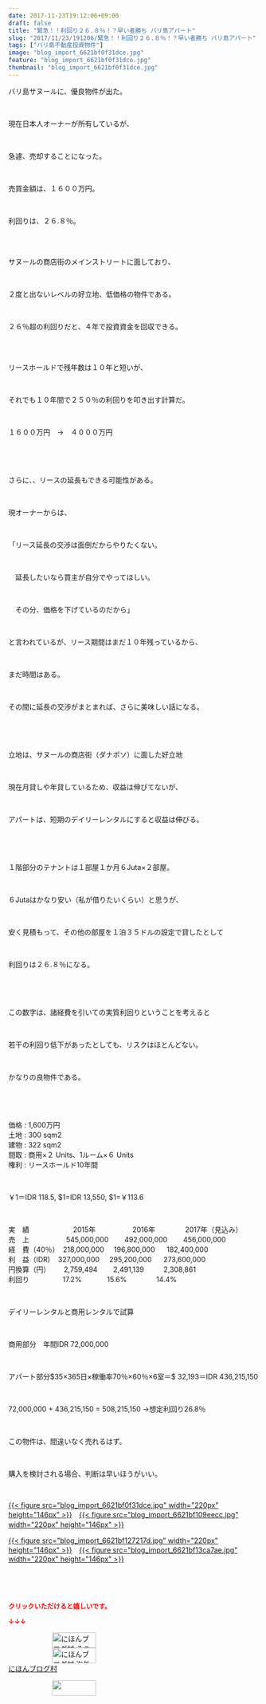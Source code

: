 ```yaml
---
date: 2017-11-23T19:12:06+09:00
draft: false
title: "緊急！！利回り２６.８％！？早い者勝ち バリ島アパート"
slug: "2017/11/23/191206/緊急！！利回り２６.８％！？早い者勝ち バリ島アパート"
tags: ["バリ島不動産投資物件"]
image: "blog_import_6621bf0f31dce.jpg"
feature: "blog_import_6621bf0f31dce.jpg"
thumbnail: "blog_import_6621bf0f31dce.jpg"
---
```

<p>バリ島サヌールに、優良物件が出た。</p><p> </p><p>現在日本人オーナーが所有しているが、</p><p> </p><p>急遽、売却することになった。</p><p> </p><p>売買金額は、１６００万円。</p><p> </p><p>利回りは、２６.８％。</p><p> </p><p><br/>サヌールの商店街のメインストリートに面しており、</p><p> </p><p>２度と出ないレベルの好立地、低価格の物件である。</p><p> </p><p>２６％超の利回りだと、４年で投資資金を回収できる。</p><p> </p><p><br/>リースホールドで残年数は１０年と短いが、</p><p> </p><p>それでも１０年間で２５０％の利回りを叩き出す計算だ。</p><p> </p><p>１６００万円　→　４０００万円</p><p> </p><p> </p><p>さらに、、リースの延長もできる可能性がある。</p><p> </p><p>現オーナーからは、</p><p> </p><p>「リース延長の交渉は面倒だからやりたくない。</p><p> </p><p>　延長したいなら買主が自分でやってほしい。</p><p> </p><p>　その分、価格を下げているのだから」</p><p> </p><p>と言われているが、リース期間はまだ１０年残っているから、</p><p> </p><p>まだ時間はある。</p><p> </p><p>その間に延長の交渉がまとまれば、さらに美味しい話になる。</p><p> </p><p> </p><p>立地は、サヌールの商店街（ダナポソ）に面した好立地</p><p> </p><p>現在月貸しや年貸しているため、収益は伸びてないが、</p><p> </p><p>アパートは、短期のデイリーレンタルにすると収益は伸びる。</p><p> </p><p> </p><p>１階部分のテナントは１部屋１か月６Juta×２部屋。</p><p> </p><p>６Jutaはかなり安い（私が借りたいくらい）と思うが、</p><p> </p><p>安く見積もって、その他の部屋を１泊３５ドルの設定で貸したとして</p><p> </p><p>利回りは２６.８％になる。</p><p> </p><p> </p><p>この数字は、諸経費を引いての実質利回りということを考えると</p><p> </p><p>若干の利回り低下があったとしても、リスクはほとんどない。</p><p> </p><p>かなりの良物件である。</p><p> </p><p> </p><p>価格 : 1,600万円<br/>土地 : 300 sqm2<br/>建物 : 322 sqm2<br/>間取 : 商用×２ Units、1ルーム×６ Units<br/>権利 : リースホールド10年間</p><p> </p><p>￥1＝IDR 118.5, $1=IDR 13,550, $1=￥113.6</p><p> </p><p>実　績 　　　　　　2015年　　　 　　2016年　　　 　2017年（見込み）<br/>売　上 　　　　　545,000,000 　　492,000,000 　　456,000,000<br/>経　費（40％）  218,000,000     196,800,000      182,400,000<br/>利　益（IDR)    327,000,000     295,200,000      273,600,000<br/>円換算（円）       2,759,494        2,491,139          2,308,861<br/>利回り                 17.2%             15.6%               14.4%</p><p> </p><p>デイリーレンタルと商用レンタルで試算</p><p> </p><p>商用部分　年間IDR 72,000,000</p><p> </p><p>アパート部分$35×365日×稼働率70％×60％×6室＝$ 32,193＝IDR 436,215,150</p><p> </p><p>72,000,000 + 436,215,150 = 508,215,150 →想定利回り26.8％</p><p> </p><p>この物件は、間違いなく売れるはず。</p><p> </p><p>購入を検討される場合、判断は早いほうがいい。</p><p> </p><p><a href="blog_import_6621bf0f31dce.jpg">{{< figure src="blog_import_6621bf0f31dce.jpg" width="220px" height="146px" >}}</a>　<a href="blog_import_6621bf109eecc.jpg">{{< figure src="blog_import_6621bf109eecc.jpg" width="220px" height="146px" >}}</a>　</p><p><a href="blog_import_6621bf127217d.jpg">{{< figure src="blog_import_6621bf127217d.jpg" width="220px" height="146px" >}}</a>　<a href="blog_import_6621bf13ca7ae.jpg">{{< figure src="blog_import_6621bf13ca7ae.jpg" width="220px" height="146px" >}}</a></p><p> </p><p> </p><p><font color="#ff0000" size="2"><strong>クリックいただけると嬉しいです。</strong></font></p><p><font color="#ff0000" size="2"><strong>↓↓↓</strong></font></p><p><a href="ranking.html?p_cid=01260127" id="&amp;blogmura_banner" target="_blank"><img alt="にほんブログ村 その他生活ブログ 不動産投資へ" border="0" height="31" src="data:image/svg+xml;charset=utf-8,%3Csvg%20xmlns%3D%22http%3A%2F%2Fwww.w3.org%2F2000%2Fsvg%22%20title%3D%22Placeholder%20for%20Images%22%20role%3D%22presentation%22%20viewBox%3D%220%200%2088%2031%22%20%2F%3E" width="88" data-src="https://img-proxy.blog-video.jp/images?url=http%3A%2F%2Flife.blogmura.com%2Fhudousantoushi%2Fimg%2Fhudousantoushi88_31.gif" style="aspect-ratio: auto 88 / 31;"/><noscript><img alt="にほんブログ村 その他生活ブログ 不動産投資へ" border="0" height="31" src="https://img-proxy.blog-video.jp/images?url=http%3A%2F%2Flife.blogmura.com%2Fhudousantoushi%2Fimg%2Fhudousantoushi88_31.gif" width="88"></noscript></a><br/><a href="ranking.html?p_cid=01260127" target="_blank"><img alt="にほんブログ村 海外生活ブログ バリ島情報へ" border="0" height="31" src="data:image/svg+xml;charset=utf-8,%3Csvg%20xmlns%3D%22http%3A%2F%2Fwww.w3.org%2F2000%2Fsvg%22%20title%3D%22Placeholder%20for%20Images%22%20role%3D%22presentation%22%20viewBox%3D%220%200%2088%2031%22%20%2F%3E" width="88" data-src="https://img-proxy.blog-video.jp/images?url=http%3A%2F%2Foverseas.blogmura.com%2Fbali%2Fimg%2Fbali88_31.gif" style="aspect-ratio: auto 88 / 31;"/><noscript><img alt="にほんブログ村 海外生活ブログ バリ島情報へ" border="0" height="31" src="https://img-proxy.blog-video.jp/images?url=http%3A%2F%2Foverseas.blogmura.com%2Fbali%2Fimg%2Fbali88_31.gif" width="88"></noscript></a><br/><a href="ranking.html?p_cid=01260127" target="_blank">にほんブログ村</a></p><p><a href="link.php?1804582" title="人気ブログランキングへ"><img border="0" height="31" src="data:image/svg+xml;charset=utf-8,%3Csvg%20xmlns%3D%22http%3A%2F%2Fwww.w3.org%2F2000%2Fsvg%22%20title%3D%22Placeholder%20for%20Images%22%20role%3D%22presentation%22%20viewBox%3D%220%200%2088%2031%22%20%2F%3E" width="88" data-src="https://blog.with2.net/img/banner/banner_22.gif" style="aspect-ratio: auto 88 / 31;"/><noscript><img border="0" height="31" src="https://blog.with2.net/img/banner/banner_22.gif" width="88"></noscript></a></p>

